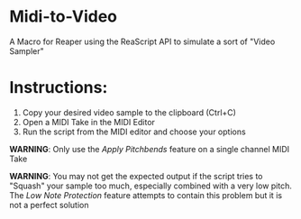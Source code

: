 # Midi-to-Video
A Macro for Reaper using the ReaScript API to simulate a sort of "Video Sampler"

# Instructions:

1. Copy your desired video sample to the clipboard (Ctrl+C)
1. Open a MIDI Take in the MIDI Editor 
1. Run the script from the MIDI editor and choose your options
  
__WARNING__: Only use the *Apply Pitchbends* feature on a single channel MIDI Take
  
__WARNING__: You may not get the expected output if the script tries to "Squash" your sample too much, especially combined with a very low pitch. The *Low Note Protection* feature attempts to contain this problem but it is not a perfect solution

